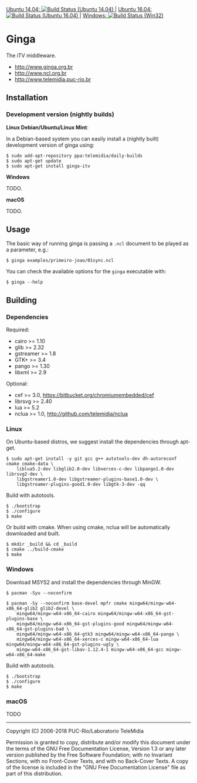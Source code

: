 <a href="https://semaphoreci.com/telemidia/ginga">
  Ubuntu 14.04: <img src="https://semaphoreci.com/api/v1/projects/067d8fed-5ecc-4408-b10a-20e615756bf2/1327970/shields_badge.svg" alt="Build Status (Ubuntu 14.04)" title="Build Status (Ubuntu 14.04)">
</a> |
<a href="https://travis-ci.org/TeleMidia/ginga/builds">
  Ubuntu 16.04: <img src="https://travis-ci.org/TeleMidia/ginga.svg?branch=master" alt="Build Status (Ubuntu 16.04)" title="Build Status (Ubuntu 16.04)">
</a> |
<a href="https://ci.appveyor.com/project/robertogerson/ginga">
  Windows: <img src="https://ci.appveyor.com/api/projects/status/1j9m853yd87o4691?svg=true" alt="Build Status (Win32)" title="Build Status (Win32)">
</a>

# Ginga

The iTV middleware.

  * http://www.ginga.org.br
  * http://www.ncl.org.br
  * http://www.telemidia.puc-rio.br

## Installation

### Development version (nightly builds)

**Linux Debian/Ubuntu/Linux Mint**:

In a Debian-based system you can easily install a (nightly built) development
version of ginga using:

    $ sudo add-apt-repository ppa:telemidia/daily-builds
    $ sudo apt-get update
    $ sudo apt-get install ginga-itv

**Windows**

TODO.

**macOS**

TODO.

## Usage

The basic way of running ginga is passing a `.ncl` document to be played as a
parameter, e.g.:

    $ ginga examples/primeiro-joao/01sync.ncl

You can check the available options for the `ginga` executable with:

    $ ginga --help

## Building

### Dependencies

Required:

  * cairo >= 1.10
  * glib >= 2.32
  * gstreamer >= 1.8
  * GTK+ >= 3.4
  * pango >= 1.30
  * libxml >= 2.9

Optional:

  * cef >= 3.0, https://bitbucket.org/chromiumembedded/cef
  * librsvg >= 2.40
  * lua >= 5.2
  * nclua >= 1.0, http://github.com/telemidia/nclua

### Linux

On Ubuntu-based distros, we suggest install the dependencies through apt-get.

    $ sudo apt-get install -y git gcc g++ autotools-dev dh-autoreconf cmake cmake-data \
        liblua5.2-dev libglib2.0-dev libxerces-c-dev libpango1.0-dev librsvg2-dev \
        libgstreamer1.0-dev libgstreamer-plugins-base1.0-dev \
        libgstreamer-plugins-good1.0-dev libgtk-3-dev -qq

Build with autotools.

    $ ./bootstrap
    $ ./configure
    $ make

Or build with cmake. When using cmake, nclua will be automatically
downloaded and built.


    $ mkdir _build && cd _build
    $ cmake ../build-cmake
    $ make

### Windows

Download MSYS2 and install the dependencies through MinGW.

    $ pacman -Syu --noconfirm

    $ pacman -Sy --noconfirm base-devel mpfr cmake mingw64/mingw-w64-x86_64-glib2 glib2-devel \
        mingw64/mingw-w64-x86_64-cairo mingw64/mingw-w64-x86_64-gst-plugins-base \
        mingw64/mingw-w64-x86_64-gst-plugins-good mingw64/mingw-w64-x86_64-gst-plugins-bad \
        mingw64/mingw-w64-x86_64-gtk3 mingw64/mingw-w64-x86_64-pango \
        mingw64/mingw-w64-x86_64-xerces-c mingw-w64-x86_64-lua mingw64/mingw-w64-x86_64-gst-plugins-ugly \
        mingw-w64-x86_64-gst-libav-1.12.4-1 mingw-w64-x86_64-gcc mingw-w64-x86_64-make

Build with autotools.

    $ ./bootstrap
    $ ./configure
    $ make

### macOS

TODO


---
Copyright (C) 2006-2018 PUC-Rio/Laboratorio TeleMidia

Permission is granted to copy, distribute and/or modify this document under
the terms of the GNU Free Documentation License, Version 1.3 or any later
version published by the Free Software Foundation; with no Invariant
Sections, with no Front-Cover Texts, and with no Back-Cover Texts. A copy of
the license is included in the "GNU Free Documentation License" file as part
of this distribution.
